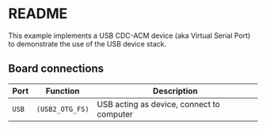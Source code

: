# README

This example implements a USB CDC-ACM device (aka Virtual Serial Port)
to demonstrate the use of the USB device stack.

## Board connections

| Port  | Function       | Description                               |
| ----- | -------------- | ----------------------------------------- |
| `USB` | `(USB2_OTG_FS)`| USB acting as device, connect to computer |
